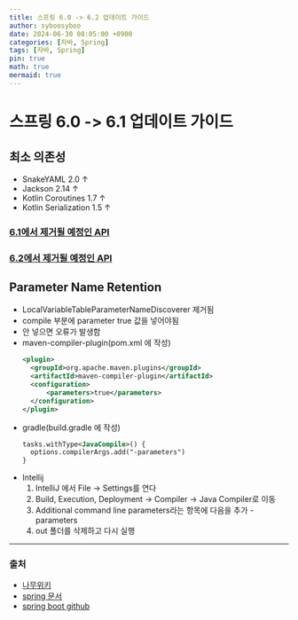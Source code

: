 ```yaml
---
title: 스프링 6.0 -> 6.2 업데이트 가이드
author: syboosyboo
date: 2024-06-30 08:05:00 +0900
categories: [자바, Spring]
tags: [자바, Spring]
pin: true
math: true
mermaid: true
---
```


# 스프링 6.0 -> 6.1 업데이트 가이드

## 최소 의존성
- SnakeYAML 2.0 ↑
- Jackson 2.14 ↑
- Kotlin Coroutines 1.7 ↑
- Kotlin Serialization 1.5 ↑

### [6.1에서 제거될 예정인 API](https://github.com/spring-projects/spring-framework/issues/29449)

### [6.2에서 제거될 예정인 API](https://github.com/spring-projects/spring-framework/issues/30604)

## Parameter Name Retention
- LocalVariableTableParameterNameDiscoverer 제거됨
- compile 부분에 parameter true 값을 넣어야됨
- 안 넣으면 오류가 발생함
- maven-compiler-plugin(pom.xml 에 작성)
  ```xml 
  <plugin>
    <groupId>org.apache.maven.plugins</groupId>
    <artifactId>maven-compiler-plugin</artifactId>
    <configuration>
        <parameters>true</parameters>
    </configuration>
  </plugin>
  ```
- gradle(build.gradle 에 작성)
  ```xml
  tasks.withType<JavaCompile>() {
    options.compilerArgs.add("-parameters")
  }
- Intellij
  1. IntelliJ 에서 File -> Settings를 연다
  2. Build, Execution, Deployment → Compiler → Java Compiler로 이동
  3. Additional command line parameters라는 항목에 다음을 추가
   -parameters
  4. out 폴더를 삭제하고 다시 실행

---
### 출처
- [나무위키](https://namu.wiki/)
- [spring 문서](https://spring.io/projects)
- [spring boot github](https://github.com/spring-projects/spring-boot/wiki/Spring-Boot-3.3-Release-Notes)
